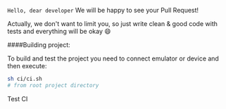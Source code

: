 `Hello, dear developer`
We will be happy to see your Pull Request!

Actually, we don't want to limit you, so just write clean & good code with tests and everything will be okay :smile:

####Building project:

To build and test the project you need to connect emulator or device and then execute:
```bash
sh ci/ci.sh
# from root project directory
```

Test CI
